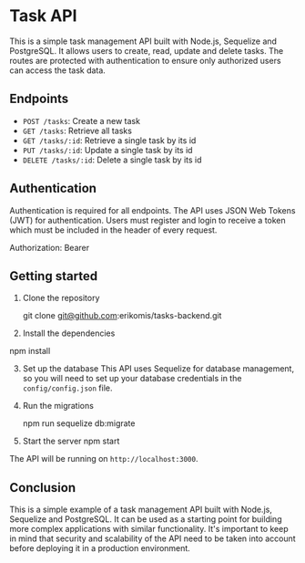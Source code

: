# Task API

This is a simple task management API built with Node.js, Sequelize and PostgreSQL. It allows users to create, read, update and delete tasks. The routes are protected with authentication to ensure only authorized users can access the task data.


## Endpoints

- `POST /tasks`: Create a new task
- `GET /tasks`: Retrieve all tasks
- `GET /tasks/:id`: Retrieve a single task by its id
- `PUT /tasks/:id`: Update a single task by its id
- `DELETE /tasks/:id`: Delete a single task by its id

## Authentication

Authentication is required for all endpoints. The API uses JSON Web Tokens (JWT) for authentication. Users must register and login to receive a token which must be included in the header of every request.

Authorization: Bearer <token>

## Getting started

1. Clone the repository

   git clone git@github.com:erikomis/tasks-backend.git

2. Install the dependencies

  npm install

3. Set up the database
This API uses Sequelize for database management, so you will need to set up your database credentials in the `config/config.json` file.

4. Run the migrations

    npm run sequelize db:migrate

5. Start the server
    npm start

The API will be running on `http://localhost:3000`.


## Conclusion
This is a simple example of a task management API built with Node.js, Sequelize and PostgreSQL. It can be used as a starting point for building more complex applications with similar functionality. It's important to keep in mind that security and scalability of the API need to be taken into account before deploying it in a production environment.

